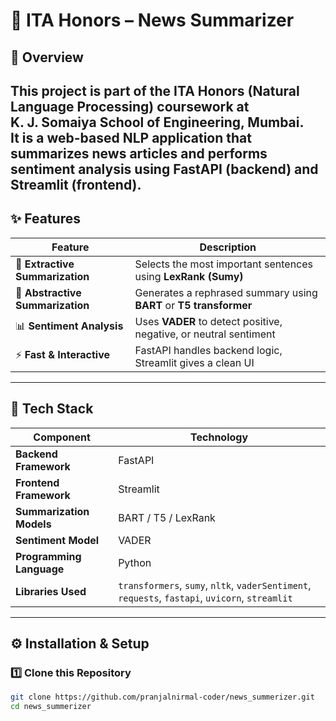 # 📰 ITA Honors – News Summarizer

## 🧠 Overview
This project is part of the **ITA Honors (Natural Language Processing)** coursework at  
**K. J. Somaiya School of Engineering, Mumbai**.  
It is a **web-based NLP application** that summarizes news articles and performs **sentiment analysis** using **FastAPI (backend)** and **Streamlit (frontend)**.
---

## ✨ Features

| Feature | Description |
|----------|--------------|
| 🧠 **Extractive Summarization** | Selects the most important sentences using **LexRank (Sumy)** |
| 💬 **Abstractive Summarization** | Generates a rephrased summary using **BART** or **T5 transformer** |
| 📊 **Sentiment Analysis** | Uses **VADER** to detect positive, negative, or neutral sentiment |
| ⚡ **Fast & Interactive** | FastAPI handles backend logic, Streamlit gives a clean UI |

---

## 🧰 Tech Stack

| Component | Technology |
|------------|-------------|
| **Backend Framework** | FastAPI |
| **Frontend Framework** | Streamlit |
| **Summarization Models** | BART / T5 / LexRank |
| **Sentiment Model** | VADER |
| **Programming Language** | Python |
| **Libraries Used** | `transformers`, `sumy`, `nltk`, `vaderSentiment`, `requests`, `fastapi`, `uvicorn`, `streamlit` |

---

## ⚙️ Installation & Setup

### 1️⃣ Clone this Repository
```bash
git clone https://github.com/pranjalnirmal-coder/news_summerizer.git
cd news_summerizer
